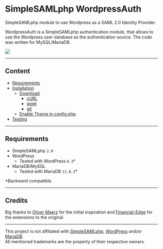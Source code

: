 # SimpleSAMLphp WordpressAuth

SimpleSAMLphp module to use Wordpress as a SAML 2.0 Identity Provider.

WordpressAuth is a SimpleSAMLphp authentication module, that allows to use the Wordpress user database as the authentication source. The code was written for MySQL/MariaDB.

<img src="https://raw.githubusercontent.com/disisto/simplesamlphp-wordpressauth/master/img/simplesamlphp-sp-demo-app.gif">

---

## Content

- [Requirements]( https://github.com/disisto/simplesamlphp-wordpressauth/wiki#requirements)
- [Installation]( https://github.com/disisto/simplesamlphp-wordpressauth/wiki#installation)
  - [Download]( https://github.com/disisto/simplesamlphp-wordpressauth/wiki#download)
     - [cURL]( https://github.com/disisto/simplesamlphp-wordpressauth/wiki#curl)
     - [wget]( https://github.com/disisto/simplesamlphp-wordpressauth/wiki#wget)
     - [git]( https://github.com/disisto/simplesamlphp-wordpressauth/wiki#git)
  - [Enable Theme in config.php]( https://github.com/disisto/simplesamlphp-wordpressauth/wiki#enable-theme-in-configphp)
- [Testing]( https://github.com/disisto/simplesamlphp-wordpressauth/wiki#testing)

---

## Requirements

- SimpleSAMLphp ```2.0```
- WordPress
  - Tested with WordPress ```6.3```*
- MariaDB/MySQL
  - Tested with MariaDB ```11.0.3```*

*Backward compatible.

---

## Credits

Big thanks to <a href="https://github.com/OliverMaerz/WordpressAuth">Oliver Maerz</a> for the initial inspiration and <a href="https://github.com/Financial-Edge/simplesamlphp-module-wordpressauth/tree/master">Financial-Edge</a> for the extensions to the original.

---

This project is not affiliated with <a href="https://simplesamlphp.org/">SimpleSAMLphp</a>, <a href="https://wordpress.com/">WordPress</a> and/or <a href="https://mariadb.org/">MariaDB</a>.<br>All mentioned trademarks are the property of their respective owners.
